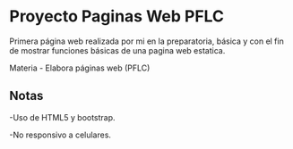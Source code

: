 # Proyecto Paginas Web PFLC
Primera página web realizada por mi en la preparatoria, básica y con el fin de mostrar funciones básicas de una pagina web estatica.

Materia - Elabora páginas web (PFLC)

## Notas
-Uso de HTML5 y bootstrap.

-No responsivo a celulares.
